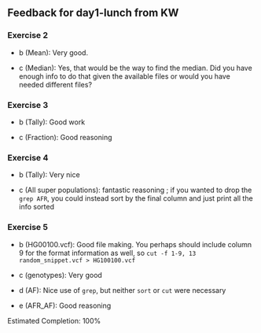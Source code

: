 ## Feedback for day1-lunch from KW

### Exercise 2

* b (Mean): Very good.

* c (Median): Yes, that would be the way to find the median. Did you have enough info to do that given the available files or would you have needed different files?

### Exercise 3

* b (Tally): Good work

* c (Fraction): Good reasoning

### Exercise 4

* b (Tally): Very nice

* c (All super populations): fantastic reasoning ; if you wanted to drop the `grep AFR`, you could instead sort by the final column and just print all the info sorted

### Exercise 5

* b (HG00100.vcf): Good file making. You perhaps should include column 9 for the format information as well, so `cut -f 1-9, 13 random_snippet.vcf > HG100100.vcf`

* c (genotypes): Very good

* d (AF): Nice use of `grep`, but neither `sort` or `cut` were necessary

* e (AFR_AF): Good reasoning

Estimated Completion: 100%
